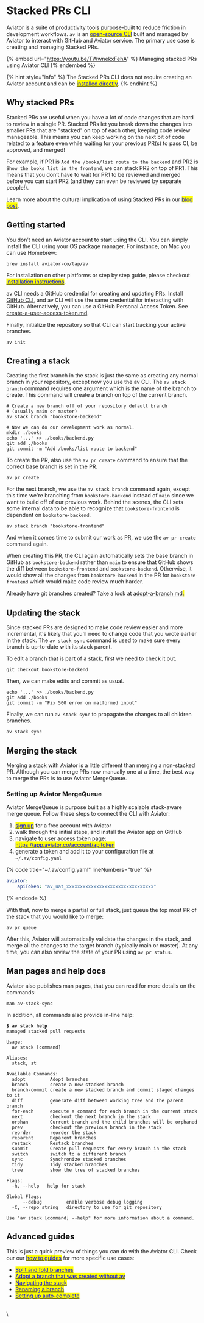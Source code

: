 # Stacked PRs CLI

Aviator is a suite of productivity tools purpose-built to reduce friction in development workflows. `av` is an [<mark style="color:blue;">open-source CLI</mark>](https://github.com/aviator-co/av) built and managed by Aviator to interact with GitHub and Aviator service. The primary use case is creating and managing Stacked PRs.

{% embed url="https://youtu.be/TWwnekxFehA" %}
Managing stacked PRs using Aviator CLI
{% endembed %}

{% hint style="info" %}
The Stacked PRs CLI does not require creating an Aviator account and can be [<mark style="color:blue;">installed directly</mark>](installation.md).
{% endhint %}

## Why stacked PRs

Stacked PRs are useful when you have a lot of code changes that are hard to review in a single PR. Stacked PRs let you break down the changes into smaller PRs that are "stacked" on top of each other, keeping code review manageable. This means you can keep working on the next bit of code related to a feature even while waiting for your previous PR(s) to pass CI, be approved, and merged!

For example, if PR1 is `Add the /books/list route to the backend` and PR2 is `Show the books list in the frontend`, we can stack PR2 on top of PR1. This means that you don’t have to wait for PR1 to be reviewed and merged before you can start PR2 (and they can even be reviewed by separate people!).

Learn more about the cultural implication of using Stacked PRs in our [<mark style="color:blue;">blog post</mark>](https://www.aviator.co/blog/stacked-prs-code-changes-as-narrative/).

## Getting started

You don’t need an Aviator account to start using the CLI. You can simply install the CLI using your OS package manager. For instance, on Mac you can use Homebrew:

```
brew install aviator-co/tap/av
```

For installation on other platforms or step by step guide, please checkout [<mark style="color:blue;">installation instructions</mark>](https://docs.aviator.co/aviator-cli/installation).

av CLI needs a GitHub credential for creating and updating PRs. Install [GitHub CLI](https://cli.github.com/), and av CLI will use the same credential for interacting with GitHub. Alternatively, you can use a GitHub Personal Access Token. See [create-a-user-access-token.md](how-to-guides/create-a-user-access-token.md "mention").

Finally, initialize the repository so that CLI can start tracking your active branches.

```
av init
```

## Creating a stack

Creating the first branch in the stack is just the same as creating any normal branch in your repository, except now you use the av CLI. The `av stack branch` command requires one argument which is the name of the branch to create. This command will create a branch on top of the current branch.

```
# Create a new branch off of your repository default branch
# (usually main or master)
av stack branch "bookstore-backend"

# Now we can do our development work as normal.
mkdir ./books
echo '...' >> ./books/backend.py
git add ./books
git commit -m "Add /books/list route to backend"
```

To create the PR, also use the `av pr create` command to ensure that the correct base branch is set in the PR.

```
av pr create
```

For the next branch, we use the `av stack branch` command again, except this time we're branching from `bookstore-backend` instead of `main` since we want to build off of our previous work. Behind the scenes, the CLI sets some internal data to be able to recognize that `bookstore-frontend` is dependent on `bookstore-backend`.

```
​​av stack branch "bookstore-frontend"
```

And when it comes time to submit our work as PR, we use the `av pr create` command again.

When creating this PR, the CLI again automatically sets the base branch in GitHub as `bookstore-backend` rather than `main` to ensure that GitHub shows the diff between `bookstore-frontend` and `bookstore-backend`. Otherwise, it would show all the changes from `bookstore-backend` in the PR for `bookstore-frontend` which would make code review much harder.

Already have git branches created? Take a look at [adopt-a-branch.md](how-to-guides/adopt-a-branch.md "mention")[<mark style="color:blue;">.</mark>](https://docs.aviator.co/aviator-cli/how-to-guides/adopt-a-branch)

## Updating the stack

Since stacked PRs are designed to make code review easier and more incremental, it's likely that you'll need to change code that you wrote earlier in the stack. The `av stack sync` command is used to make sure every branch is up-to-date with its stack parent.

To edit a branch that is part of a stack, first we need to check it out.

```
git checkout bookstore-backend
```

Then, we can make edits and commit as usual.

```
echo '...' >> ./books/backend.py
git add ./books
git commit -m "Fix 500 error on malformed input"
```

Finally, we can run `av stack sync` to propagate the changes to all children branches.

```
av stack sync
```

## Merging the stack

Merging a stack with Aviator is a little different than merging a non-stacked PR. Although you can merge PRs now manually one at a time, the best way to merge the PRs is to use Aviator MergeQueue.

### Setting up Aviator MergeQueue

Aviator MergeQueue is purpose built as a highly scalable stack-aware merge queue. Follow these steps to connect the CLI with Aviator:

1. [<mark style="color:blue;">sign up</mark>](https://app.aviator.co/auth/register) for a free account with Aviator
2. walk through the initial steps, and install the Aviator app on GitHub
3. navigate to user access token page: [<mark style="color:blue;">https://app.aviator.co/account/apitoken</mark>](https://app.aviator.co/account/apitoken)
4. generate a token and add it to your configuration file at `~/.av/config.yaml`

{% code title="~/.av/config.yaml" lineNumbers="true" %}
```yaml
aviator:
    apiToken: "av_uat_xxxxxxxxxxxxxxxxxxxxxxxxxxxxxxxx"
```
{% endcode %}

With that, now to merge a partial or full stack, just queue the top most PR of the stack that you would like to merge:

```
av pr queue
```

After this, Aviator will automatically validate the changes in the stack, and merge all the changes to the target branch (typically main or master). At any time, you can also review the state of your PR using `av pr status`.

## Man pages and help docs

Aviator also publishes man pages, that you can read for more details on the commands:

```
man av-stack-sync
```

In addition, all commands also provide in-line help:

<pre class="language-bash"><code class="lang-bash"><strong>$ av stack help
</strong>managed stacked pull requests

Usage:
  av stack [command]

Aliases:
  stack, st

Available Commands:
  adopt         Adopt branches
  branch        create a new stacked branch
  branch-commit create a new stacked branch and commit staged changes to it
  diff          generate diff between working tree and the parent branch
  for-each      execute a command for each branch in the current stack
  next          checkout the next branch in the stack
  orphan        Current branch and the child branches will be orphaned
  prev          checkout the previous branch in the stack
  reorder       reorder the stack
  reparent      Reparent branches
  restack       Restack branches
  submit        Create pull requests for every branch in the stack
  switch        switch to a different branch
  sync          Synchronize stacked branches
  tidy          Tidy stacked branches
  tree          show the tree of stacked branches

Flags:
  -h, --help   help for stack

Global Flags:
      --debug         enable verbose debug logging
  -C, --repo string   directory to use for git repository

Use "av stack [command] --help" for more information about a command.
</code></pre>

## Advanced guides

This is just a quick preview of things you can do with the Aviator CLI. Check our our [<mark style="color:blue;">how to guides</mark>](https://docs.aviator.co/aviator-cli/how-to-guides) for more specific use cases:

* [<mark style="color:blue;">Split and fold branches</mark>](how-to-guides/split-and-fold-pull-requests.md)
* [<mark style="color:blue;">Adopt a branch that was created without av</mark>](how-to-guides/adopt-a-branch.md)
* [<mark style="color:blue;">Navigating the stack</mark>](how-to-guides/add-commits-in-the-stack.md)
* [<mark style="color:blue;">Renaming a branch</mark>](how-to-guides/rename-a-branch.md)
* [<mark style="color:blue;">Setting up auto-complete</mark>](how-to-guides/setup-auto-completion.md)

\
\\
